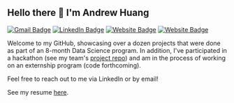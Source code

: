 ## Hello there 👋 I'm Andrew Huang

[![Gmail Badge](https://img.shields.io/badge/Gmail-D14836?style=for-the-badge&logo=gmail&logoColor=white)](mailto:mr.andrew.huang@gmail.com) [![LinkedIn Badge](https://img.shields.io/badge/LinkedIn-0077B5?style=for-the-badge&logo=linkedin&logoColor=white)](https://linkedin.com/in/mrandrewhuang) [![Website Badge](https://img.shields.io/badge/website-000000?style=for-the-badge&logo=About.me&logoColor=white)](https://andytron.com) [![Website Badge](https://img.shields.io/badge/Portfolio-4285F4?style=for-the-badge&logo=Files&logoColor=white)](https://github.com/mrandrewhuang)

Welcome to my GitHub, showcasing over a dozen projects that were done as part of an 8-month Data Science program. In addition, I've participated in a hackathon (see my team's [project repo](https://github.com/RPinkha/June-Code-Jam-2024)) and am in the process of working on an externship program (code forthcoming).

Feel free to reach out to me via LinkedIn or by email!

See my resume [here](https://andytron.com/ah-resume.pdf).

<!--## Github Stats

[![Github stats](https://github-readme-stats.vercel.app/api?username=mrandrewhuang&show_icons=true&include_all_commits=true)](https://github.com/mrandrewhuang/github-readme-stats)
[![Top Langs](https://github-readme-stats.vercel.app/api/top-langs/?username=mrandrewhuang&layout=compact)](https://github.com/mrandrewhuang/github-readme-stats)-->
